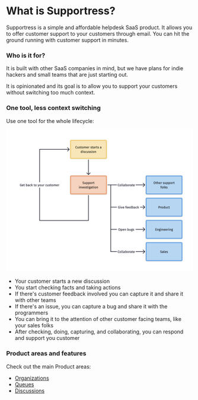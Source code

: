 # What is Supportress?

Supportress is a simple and affordable helpdesk SaaS product. It allows you to offer customer support to your customers through email. You can hit the ground running with customer support in minutes.

### Who is it for?

It is built with other SaaS companies in mind, but we have plans for indie hackers and small teams that are just starting out.

It is opinionated and its goal is to allow you to support your customers without switching too much context.

### One tool, less context switching

Use one tool for the whole lifecycle:

![Lifecycle](.gitbook/assets/supportress-docs-what-is-supportress-lifecycle.png)

* Your customer starts a new discussion
* You start checking facts and taking actions
* If there's customer feedback involved you can capture it and share it with other teams
* If there's an issue, you can capture a bug and share it with the programmers
* You can bring it to the attention of other customer facing teams, like your sales folks
* After checking, doing, capturing, and collaborating, you can respond and support you customer

### Product areas and features

Check out the main Product areas:

* [Organizations](organizations/organization.md)
* [Queues](queues/queue.md)
* [Discussions](discussions/discussion.md)

